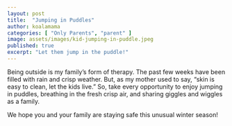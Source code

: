 ```yaml
---
layout: post
title:  "Jumping in Puddles"
author: koalamama
categories: [ "Only Parents", "parent" ]
image: assets/images/kid-jumping-in-puddle.jpeg
published: true
excerpt: "Let them jump in the puddle!"
---
```


Being outside is my family’s form of therapy. The past few weeks have been filled with rain and crisp weather. But, as my mother used to say, “skin is easy to clean, let the kids live.” So, take every opportunity to enjoy jumping in puddles, breathing in the fresh crisp air, and sharing giggles and wiggles as a family. 

We hope you and your family are staying safe this unusual winter season!